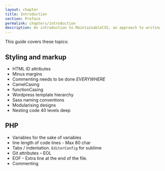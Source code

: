 ```yaml
---
layout: chapter
title: Introduction
section: Preface
permalink: chapters/introduction
description: An introduction to MaintainableCSS, an approach to writing modular, scalable and of course maintainable CSS.
---
```


This guide covers these topics:

## Styling and markup

- HTML ID attributes
- Minus margins
- Commenting needs to be done _EVERYWHERE_
- CamelCasing
- functionCasing
- Wordpress template hierarchy
- Sass naming conventions
- Modularising designs
- Nesting code 40 levels deep

## PHP

- Variables for the sake of variables
- line length of code lines - Max 80 char
- Tabs / indentation. `EditorConfig` for sublime
- Git attributes – EOL
- EOF - Extra line at the end of the file.
- Commenting